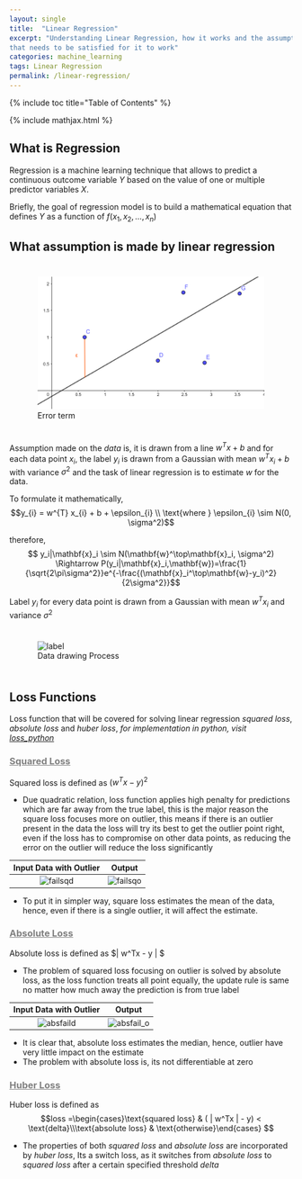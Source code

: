 ```yaml
---
layout: single
title:  "Linear Regression"
excerpt: "Understanding Linear Regression, how it works and the assumption made by the algorithm on the data 
that needs to be satisfied for it to work"
categories: machine_learning
tags: Linear Regression
permalink: /linear-regression/
---
```


{% include toc title="Table of Contents" %}

{% include mathjax.html %}

## What is Regression

Regression is a machine learning technique that allows to predict a continuous outcome 
variable $Y$ based on the value of one or multiple predictor variables $X$. 

Briefly, the goal of regression model is to build a mathematical equation that defines $Y$ as a function of 
$f(  x_{1}, x_{2}, \ldots , x_{n})$

## What assumption is made by linear regression

<div style="padding: 10px;">
<figure class="image">
  <img src="https://raw.githubusercontent.com/fuzailpalnak/ML-Scratch/master/regression/linear/images/error.png" alt="error">
  <figcaption>Error term</figcaption>
</figure>
</div>


Assumption made on the *data* is, it is drawn from a line $w^{T} x + b$ and for each data point $x_{i}$, the label $y_{i}$
is drawn from a Gaussian with mean $w^{T} x_{i} + b$ with variance $\sigma^2$ and the task of linear regression is
to estimate $w$ for the data.

To formulate it mathematically,
$$y_{i} = w^{T} x_{i} + b +  \epsilon_{i} \\ \text{where } \epsilon_{i}  \sim N(0, \sigma^2)$$

therefore,
$$ y_i|\mathbf{x}_i \sim N(\mathbf{w}^\top\mathbf{x}_i, \sigma^2) \Rightarrow P(y_i|\mathbf{x}_i,\mathbf{w})=\frac{1}{\sqrt{2\pi\sigma^2}}e^{-\frac{(\mathbf{x}_i^\top\mathbf{w}-y_i)^2}{2\sigma^2}}$$

Label $y_{i}$ for every data point is drawn from a Gaussian with mean $w^{T} x_{i}$ and variance $\sigma^2$

<div style="padding: 10px;">
<figure class="image">
  <img src="https://user-images.githubusercontent.com/24665570/95292953-2391c280-0890-11eb-8a76-cee857fdaa09.png" alt="label">
  <figcaption>Data drawing Process</figcaption>
</figure>
</div>


## Loss Functions

Loss function that will be covered for solving linear regression *squared loss*, *absolute loss* and *huber loss*,
_for implementation in python, visit [loss_python](https://github.com/fuzailpalnak/ML-Scratch/tree/master/regression/linear)_

### <span style="text-decoration:underline; color:gray">Squared Loss </span>

Squared loss is defined as $(w^{T} x - y)^2$

- Due quadratic relation, loss function applies high penalty for predictions which are far away from the true label, this is the major reason 
the square loss focuses more on outlier, this means if there is an outlier present in the data
the loss will try its best to get the outlier point right, even if the loss has to compromise on other data points, as 
reducing the error on the outlier will reduce the loss significantly


Input Data with Outlier            |  Output
:-------------------------:|:-------------------------:
![failsqd](https://user-images.githubusercontent.com/24665570/95306603-3d89d000-08a5-11eb-9b04-6d540d8cda98.png) |  ![failsqo](https://user-images.githubusercontent.com/24665570/95306677-56928100-08a5-11eb-86ce-1bcea8090ca7.png)

- To put it in simpler way, square loss estimates the mean of the data, hence, even if there is a single outlier, it will affect the estimate.


### <span style="text-decoration:underline; color:gray">Absolute Loss </span>

Absolute loss is defined as $| w^Tx   - y | $

- The problem of squared loss focusing on outlier is solved by absolute loss, as the loss function treats all point 
equally, the update rule is same no matter how much away the prediction is from true label
 
Input Data with Outlier            |  Output
:-------------------------:|:-------------------------:
![absfaild](https://user-images.githubusercontent.com/24665570/95307406-37482380-08a6-11eb-9db7-d2edfeb9c02a.png)|  ![absfail_o](https://user-images.githubusercontent.com/24665570/95307414-3a431400-08a6-11eb-96e4-8275ab88d3a6.png)

- It is clear that, absolute loss estimates the median, hence, outlier have very little impact on the estimate
- The problem with absolute loss is, its not differentiable at zero

### <span style="text-decoration:underline; color:gray">Huber Loss </span>

Huber loss is defined as 
$$loss =\begin{cases}\text{squared loss} & ( | w^Tx |  - y) < \text{delta}\\\text{absolute loss} & \text{otherwise}\end{cases} $$

- The properties of both *squared loss* and *absolute loss* are incorporated by *huber loss*, Its a switch loss,
as it switches from *absolute loss* to *squared loss* after a certain specified threshold $delta$

